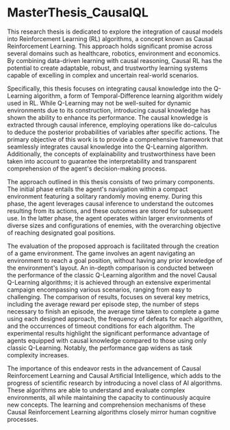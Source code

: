 # MasterThesis_CausalQL

This research thesis is dedicated to explore the integration of causal models into Reinforcement Learning (RL) algorithms, a concept known as Causal Reinforcement Learning. This approach holds significant promise across several domains such as healthcare, robotics, environment and economics. By combining data-driven learning with causal reasoning, Causal RL has the potential to create adaptable, robust, and trustworthy learning systems capable of excelling in complex and uncertain real-world scenarios.

Specifically, this thesis focuses on integrating causal knowledge into the Q-Learning algorithm, a form of Temporal-Difference learning algorithm widely used in RL. While Q-Learning may not be well-suited for dynamic environments due to its construction, introducing causal knowledge has shown the ability to enhance its performance. The causal knowledge is extracted through causal inference, employing operations like do-calculus to deduce the posterior probabilities of variables after specific actions. The primary objective of this work is to provide a comprehensive framework that seamlessly integrates causal knowledge into the Q-Learning algorithm. Additionally, the concepts of explainability and trustworthiness have been taken into account to guarantee the interpretability and transparent comprehension of the agent's decision-making process.

The approach outlined in this thesis consists of two primary components. The initial phase entails the agent's navigation within a compact environment featuring a solitary randomly moving enemy. During this phase, the agent leverages causal inference to understand the outcomes resulting from its actions, and these outcomes are stored for subsequent use. In the latter phase, the agent operates within larger environments of diverse sizes and configurations of enemies, with the overarching objective of reaching designated goal positions.

The evaluation of the proposed approach is facilitated through the creation of a game environment. The game involves an agent navigating an environment to reach a goal position, without having any prior knowledge of the environment's layout. An in-depth comparison is conducted between the performance of the classic Q-Learning algorithm and the novel Causal Q-Learning algorithms; it is achieved through an extensive experimental campaign encompassing various scenarios, ranging from easy to challenging. The comparison of results, focuses on several key metrics, including the average reward per episode step, the number of steps necessary to finish an episode, the average time taken to complete a game using each designed approach, the frequency of defeats for each algorithm, and the occurrences of timeout conditions for each algorithm. The experimental results highlight the significant performance advantage of agents equipped with causal knowledge compared to those using only classic Q-Learning. Notably, the performance gap widens as task complexity increases.

The importance of this endeavor rests in the advancement of Causal Reinforcement Learning and Causal Artificial Intelligence, which adds to the progress of scientific research by introducing a novel class of AI algorithms. These algorithms are able to understand and evaluate complex environments, all while maintaining the capacity to continuously acquire new concepts. The learning and comprehension mechanisms of these Causal Reinforcement Learning algorithms closely mirror human cognitive processes.
